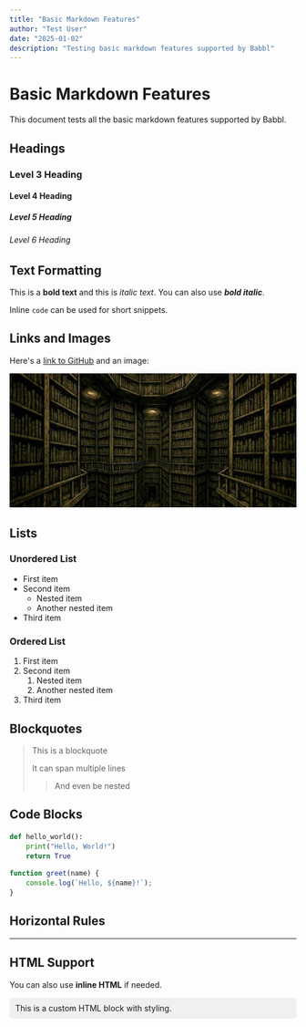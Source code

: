 ```yaml
---
title: "Basic Markdown Features"
author: "Test User"
date: "2025-01-02"
description: "Testing basic markdown features supported by Babbl"
---
```


# Basic Markdown Features

This document tests all the basic markdown features supported by Babbl.

## Headings

### Level 3 Heading

#### Level 4 Heading

##### Level 5 Heading

###### Level 6 Heading

## Text Formatting

This is a **bold text** and this is *italic text*. You can also use ***bold italic***.

Inline `code` can be used for short snippets.

## Links and Images

Here's a [link to GitHub](https://github.com) and an image:

![Test Image](assets/babel_img.jpg)

## Lists

### Unordered List
- First item
- Second item
  - Nested item
  - Another nested item
- Third item

### Ordered List
1. First item
2. Second item
   1. Nested item
   2. Another nested item
3. Third item

## Blockquotes

> This is a blockquote
> 
> It can span multiple lines
> 
> > And even be nested

## Code Blocks

```python
def hello_world():
    print("Hello, World!")
    return True
```

```javascript
function greet(name) {
    console.log(`Hello, ${name}!`);
}
```

## Horizontal Rules

---

## HTML Support

You can also use <strong>inline HTML</strong> if needed.

<div style="background: #f0f0f0; padding: 10px; border-radius: 5px;">
This is a custom HTML block with styling.
</div> 
